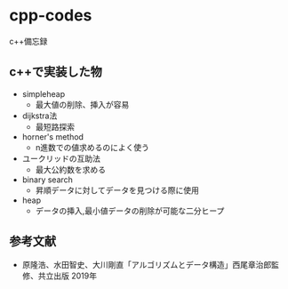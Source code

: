 # cpp-codes
c++備忘録
## c++で実装した物
- simpleheap
    - 最大値の削除、挿入が容易
- dijkstra法
    - 最短路探索
- horner's method
    - n進数での値求めるのによく使う
- ユークリッドの互助法
    - 最大公約数を求める
- binary search
    - 昇順データに対してデータを見つける際に使用
- heap
    - データの挿入,最小値データの削除が可能な二分ヒープ
## 参考文献
- 原隆浩、水田智史、大川剛直「アルゴリズムとデータ構造」西尾章治郎監修、共立出版 2019年